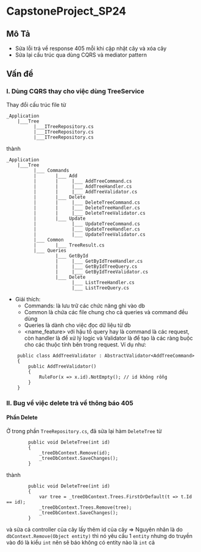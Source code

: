# CapstoneProject_SP24

## Mô Tả
- Sửa lỗi trả về response 405 mỗi khi cập nhật cây và xóa cây
- Sửa lại cấu trúc qua dùng CQRS và mediator pattern

## Vấn đề
### I. Dùng CQRS thay cho việc dùng TreeService
Thay đổi cấu trúc file từ
```
_Application
    |___Tree
          |___ITreeRepository.cs
          |___ITreeRepository.cs
          |___ITreeRepository.cs
```
thành
```
_Application
    |___Tree
          |___ Commands
          |       |___ Add
          |       |     |___ AddTreeCommand.cs
          |       |     |___ AddTreeHandler.cs
          |       |     |___ AddTreeValidator.cs
          |       |___ Delete
          |       |     |___ DeleteTreeCommand.cs
          |       |     |___ DeleteTreeHandler.cs
          |       |     |___ DeleteTreeValidator.cs
          |       |___ Update
          |             |___ UpdateTreeCommand.cs
          |             |___ UpdateTreeHandler.cs
          |             |___ UpdateTreeValidator.cs
          |___ Common
          |       |___ TreeResult.cs
          |___ Queries
                  |___ GetById
                  |     |___ GetByIdTreeHandler.cs
                  |     |___ GetByIdTreeQuery.cs
                  |     |___ GetByIdTreeValidator.cs
                  |___ Delete
                        |___ ListTreeHandler.cs
                        |___ ListTreeQuery.cs

```
- Giải thích:
    - Commands: là lưu trữ các chức năng ghi vào db
    - Common là chứa các file chung cho cả queries và command đều dùng
    - Queries là dành cho việc đọc dữ liệu từ db
    - <name_feature> với hậu tố query hay là command là các request, còn handler là để xử lý logic và Validator là để tạo là các ràng buộc cho các thuộc tính bên trong request. Ví dụ như:
```
    public class AddTreeValidator : AbstractValidator<AddTreeCommand>
    {
        public AddTreeValidator()
        {
            RuleFor(x => x.id).NotEmpty(); // id không rỗng
        }
    }
```

### II. Bug về việc delete trả về thông báo 405
#### Phần Delete
 Ở trong phần `TreeRepository.cs`, đã sửa lại hàm `DeleteTree` từ
```
        public void DeleteTree(int id)
        {
            _treeDbContext.Remove(id);
            _treeDbContext.SaveChanges();
        }
```
thành 
```
        public void DeleteTree(int id)
        {
            var tree = _treeDbContext.Trees.FirstOrDefault(t => t.Id == id);
            _treeDbContext.Trees.Remove(tree);
            _treeDbContext.SaveChanges();
        }
```
và sửa cả controller của cây lấy thêm id của cây
=> Nguyên nhân là do `dbContext.Remove(Object entity)` thì nó yêu cầu 1 `entity` nhưng do truyền vào đó là kiểu `int` nên sẽ báo không có entity nào là `int` cả
